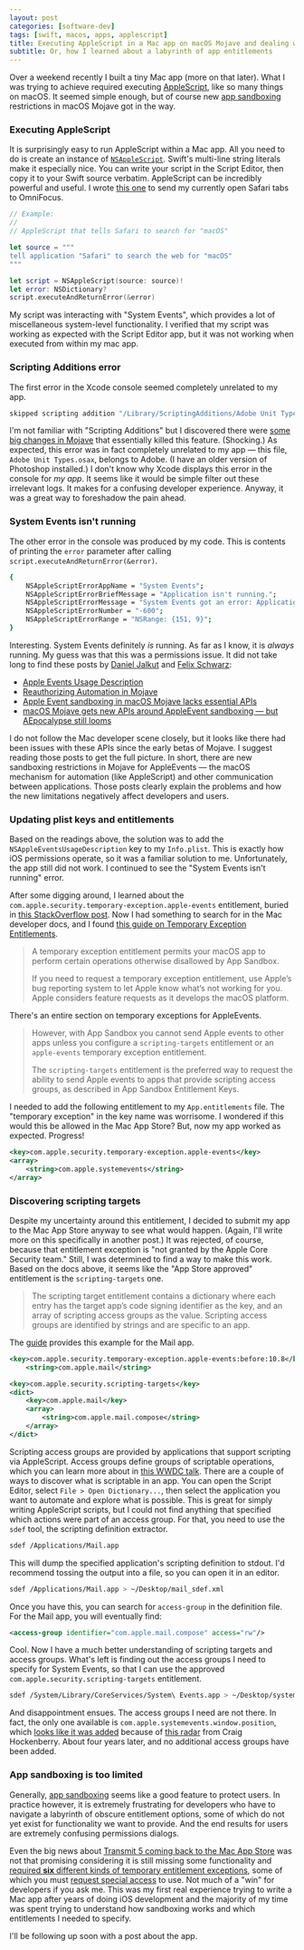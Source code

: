 ```yaml
---
layout: post
categories: [software-dev]
tags: [swift, macos, apps, applescript]
title: Executing AppleScript in a Mac app on macOS Mojave and dealing with AppleEvent sandboxing
subtitle: Or, how I learned about a labyrinth of app entitlements
---
```


Over a weekend recently I built a tiny Mac app (more on that later). What I was trying to achieve required executing [AppleScript](https://developer.apple.com/library/archive/documentation/AppleScript/Conceptual/AppleScriptLangGuide/introduction/ASLR_intro.html), like so many things on macOS. It seemed simple enough, but of course new [app sandboxing](https://developer.apple.com/app-sandboxing/) restrictions in macOS Mojave got in the way.

<!--excerpt-->

### Executing AppleScript

It is surprisingly easy to run AppleScript within a Mac app. All you need to do is create an instance of [`NSAppleScript`](https://developer.apple.com/documentation/foundation/nsapplescript). Swift's multi-line string literals make it especially nice. You can write your script in the Script Editor, then copy it to your Swift source verbatim. AppleScript can be incredibly powerful and useful. I wrote [this one](https://github.com/jessesquires/safari-tabs-to-omnifocus) to send my currently open Safari tabs to OmniFocus.

```swift
// Example:
//
// AppleScript that tells Safari to search for "macOS"

let source = """
tell application "Safari" to search the web for "macOS"
"""

let script = NSAppleScript(source: source)!
let error: NSDictionary?
script.executeAndReturnError(&error)
```

My script was interacting with "System Events", which provides a lot of miscellaneous system-level functionality. I verified that my script was working as expected with the Script Editor app, but it was not working when executed from within my mac app.

### Scripting Additions error

The first error in the Xcode console seemed completely unrelated to my app.

```bash
skipped scripting addition "/Library/ScriptingAdditions/Adobe Unit Types.osax" because it is not SIP-protected.
```

I'm not familiar with "Scripting Additions" but I discovered there were [some big changes in Mojave](https://latenightsw.com/mojave-brings-in-big-security-changes/) that essentially killed this feature. (Shocking.) As expected, this error was in fact completely unrelated to my app &mdash; this file, `Adobe Unit Types.osax`, belongs to Adobe. (I have an older version of Photoshop installed.) I don't know why Xcode displays this error in the console for *my app*. It seems like it would be simple filter out these irrelevant logs. It makes for a confusing developer experience. Anyway, it was a great way to foreshadow the pain ahead.

### System Events isn't running

The other error in the console was produced by my code. This is contents of printing the `error` parameter after calling `script.executeAndReturnError(&error)`.

```bash
{
    NSAppleScriptErrorAppName = "System Events";
    NSAppleScriptErrorBriefMessage = "Application isn't running.";
    NSAppleScriptErrorMessage = "System Events got an error: Application isn't running.";
    NSAppleScriptErrorNumber = "-600";
    NSAppleScriptErrorRange = "NSRange: {151, 9}";
}
```

Interesting. System Events definitely *is* running. As far as I know, it is *always* running. My guess was that this was a permissions issue. It did not take long to find these posts by [Daniel Jalkut](https://twitter.com/danielpunkass) and [Felix Schwarz](https://twitter.com/felix_schwarz):

- [Apple Events Usage Description](https://indiestack.com/2018/08/apple-events-usage-description/)
- [Reauthorizing Automation in Mojave](https://bitsplitting.org/2018/07/11/reauthorizing-automation-in-mojave/)
- [Apple Event sandboxing in macOS Mojave lacks essential APIs](https://www.felix-schwarz.org/blog/2018/06/apple-event-sandboxing-in-macos-mojave)
- [macOS Mojave gets new APIs around AppleEvent sandboxing &mdash; but AEpocalypse still looms](https://www.felix-schwarz.org/blog/2018/08/new-apple-event-apis-in-macos-mojave)

I do not follow the Mac developer scene closely, but it looks like there had been issues with these APIs since the early betas of Mojave. I suggest reading those posts to get the full picture. In short, there are new sandboxing restrictions in Mojave for AppleEvents &mdash; the macOS mechanism for automation (like AppleScript) and other communication between applications. Those posts clearly explain the problems and how the new limitations negatively affect developers and users.

### Updating plist keys and entitlements

Based on the readings above, the solution was to add the `NSAppleEventsUsageDescription` key to my `Info.plist`. This is exactly how iOS permissions operate, so it was a familiar solution to me. Unfortunately, the app still did not work. I continued to see the "System Events isn't running" error.

After some digging around, I learned about the `com.apple.security.temporary-exception.apple-events` entitlement, buried in [this StackOverflow post](https://stackoverflow.com/questions/21303292/my-applescript-doesnt-work-any-more-when-i-upgrade-my-os-x-to-10-9). Now I had something to search for in the Mac developer docs, and I found [this guide on Temporary Exception Entitlements](https://developer.apple.com/library/archive/documentation/Miscellaneous/Reference/EntitlementKeyReference/Chapters/AppSandboxTemporaryExceptionEntitlements.html).

> A temporary exception entitlement permits your macOS app to perform certain operations otherwise disallowed by App Sandbox.
>
> If you need to request a temporary exception entitlement, use Apple’s bug reporting system to let Apple know what’s not working for you. Apple considers feature requests as it develops the macOS platform.

There's an entire section on temporary exceptions for AppleEvents.

> However, with App Sandbox you cannot send Apple events to other apps unless you configure a `scripting-targets` entitlement or an `apple-events` temporary exception entitlement.
>
> The `scripting-targets` entitlement is the preferred way to request the ability to send Apple events to apps that provide scripting access groups, as described in App Sandbox Entitlement Keys.

I needed to add the following entitlement to my `App.entitlements` file. The "temporary exception" in the key name was worrisome. I wondered if this would this be allowed in the Mac App Store? But, now my app worked as expected. Progress!

```xml
<key>com.apple.security.temporary-exception.apple-events</key>
<array>
    <string>com.apple.systemevents</string>
</array>
```

### Discovering scripting targets

Despite my uncertainty around this entitlement, I decided to submit my app to the Mac App Store anyway to see what would happen. (Again, I'll write more on this specifically in another post.) It was rejected, of course, because that entitlement exception is "not granted by the Apple Core Security team." Still, I was determined to find a way to make this work. Based on the docs above, it seems like the "App Store approved" entitlement is the `scripting-targets` one.

> The scripting target entitlement contains a dictionary where each entry has the target app’s code signing identifier as the key, and an array of scripting access groups as the value. Scripting access groups are identified by strings and are specific to an app.

The [guide](https://developer.apple.com/library/archive/documentation/Miscellaneous/Reference/EntitlementKeyReference/Chapters/AppSandboxTemporaryExceptionEntitlements.html) provides this example for the Mail app.

```xml
<key>com.apple.security.temporary-exception.apple-events:before:10.8</key>
    <string>com.apple.mail</string>

<key>com.apple.security.scripting-targets</key>
<dict>
    <key>com.apple.mail</key>
    <array>
        <string>com.apple.mail.compose</string>
    </array>
</dict>
```

Scripting access groups are provided by applications that support scripting via AppleScript. Access groups define groups of scriptable operations, which you can learn more about in [this WWDC talk](https://developer.apple.com/videos/play/wwdc2012/206/). There are a couple of ways to discover what is scriptable in an app. You can open the Script Editor, select `File > Open Dictionary...`, then select the application you want to automate and explore what is possible. This is great for simply writing AppleScript scripts, but I could not find anything that specified which actions were part of an access group. For that, you need to use the `sdef` tool, the scripting definition extractor.

```bash
sdef /Applications/Mail.app
```

This will dump the specified application's scripting definition to stdout. I'd recommend tossing the output into a file, so you can open it in an editor.

```bash
sdef /Applications/Mail.app > ~/Desktop/mail_sdef.xml
```

Once you have this, you can search for `access-group` in the definition file. For the Mail app, you will eventually find:

```xml
<access-group identifier="com.apple.mail.compose" access="rw"/>
```

Cool. Now I have a much better understanding of scripting targets and access groups. What's left is finding out the access groups I need to specify for System Events, so that I can use the approved `com.apple.security.scripting-targets` entitlement.

```bash
sdef /System/Library/CoreServices/System\ Events.app > ~/Desktop/system_events_sdef.xml
```

And disappointment ensues. The access groups I need are not there. In fact, the only one available is `com.apple.systemevents.window.position`, which [looks like it was added](https://mjtsai.com/blog/2014/03/04/add-security-access-groups-for-accessibility-apis/) because of [this radar](http://www.openradar.me/16224269) from Craig Hockenberry. About four years later, and no additional access groups have been added.

### App sandboxing is too limited

Generally, [app sandboxing](https://developer.apple.com/library/archive/documentation/Miscellaneous/Reference/EntitlementKeyReference/Chapters/EnablingAppSandbox.html) seems like a good feature to protect users. In practice however, it is extremely frustrating for developers who have to navigate a labyrinth of obscure entitlement options, some of which do not yet exist for functionality we want to provide. And the end results for users are extremely confusing permissions dialogs.

Even the big news about [Transmit 5 coming back to the Mac App Store](https://panic.com/blog/transmit-5-on-the-mac-app-store/) was not that promising considering it is still missing some functionality and [required **six** different kinds of temporary entitlement exceptions](https://mjtsai.com/blog/2018/11/16/transmit-5-on-the-mac-app-store/), some of which you must [request special access](https://developer.apple.com/contact/request/privileged-file-operations/) to use. Not much of a "win" for developers if you ask me. This was my first real experience trying to write a Mac app after years of doing iOS development and the majority of my time was spent trying to understand how sandboxing works and which entitlements I needed to specify.

I'll be following up soon with a post about the app.
